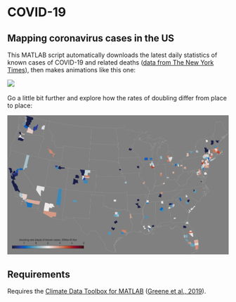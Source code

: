# COVID-19
## Mapping coronavirus cases in the US

This MATLAB script automatically downloads the latest daily statistics of known cases of COVID-19 and related deaths ([data from The New York Times](https://github.com/nytimes/covid-19-data)), then makes animations like this one: 

![](coronavirus_NYT_20200401.gif)

Go a little bit further and explore how the rates of doubling differ from place to place: 

![](covid_case_doubling_rates.png) 

## Requirements 
Requires the [Climate Data Toolbox for MATLAB](https://github.com/chadagreene/CDT) ([Greene et al., 2019](https://doi.org/10.1029/2019GC008392)).